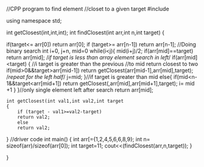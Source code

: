 
//CPP program to find element
//closet to a given target
#include <iostream>

using namespace std;

int getClosest(int,int,int);
int findClosest(int arr,int n,int target)
{

   if(target<= arr[0])
        return arr[0];
    if (target>= arr[n-1])
       return arr[n-1];
    //Doing binary search
    int i+0, j+n, mid=0
    while(i<j){
        mid(i+j)/2;
        if(arr[mid]==target)
  return arr[mid];
  /*if target is less than array element search in left*/
          if(arr[mid]<target)
            {
            //i target is greater than the previous
             //to mid return closest to two
             if(mid>0&&target>arr[mid-1])
             return getClosest(arr[mid-1],arr[mid],target);
             /*repeat for the left half*/
             j=mid;
          }//if target is greater than mid
             else{
                 if(mid<n-1&&target<arr[mid+1])
                 return getClosest(,arr[mid],arr[mid+1],target);
             i= mid +1
             }
    }//only single element left after search
    return arr[mid];

    int getClosest(int val1,int val2,int target
    {
        if (target - val1>=val2-target)
        return val2;
        else
        return val2;

}
 //driver code
 int main()
 {
     int arr[={1,2,4,5,6,6,8,9};
     int n= sizeof(arr)/sizeof(arr[0]);
     int target=11;
     cout<<(findClosest(arr,n,target));
 }

}
